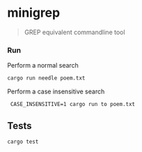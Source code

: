 # minigrep

> GREP equivalent commandline tool

### Run

Perform a normal search
```bash
cargo run needle poem.txt   
```

Perform a case insensitive search
```
 CASE_INSENSITIVE=1 cargo run to poem.txt
```

## Tests

```bash
cargo test
```